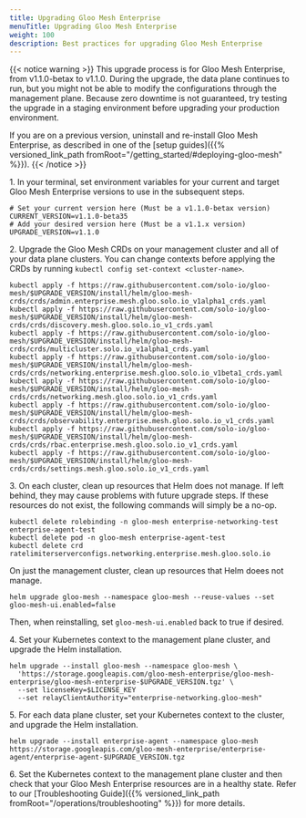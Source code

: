 ```yaml
---
title: Upgrading Gloo Mesh Enterprise
menuTitle: Upgrading Gloo Mesh Enterprise
weight: 100
description: Best practices for upgrading Gloo Mesh Enterprise
---
```


{{< notice warning >}}
This upgrade process is for Gloo Mesh Enterprise, from v1.1.0-betax to v1.1.0. During the upgrade, the data plane continues to run, but you might not be able to modify the configurations through the management plane. Because zero downtime is not guaranteed, try testing the upgrade in a staging environment before upgrading your production environment.

If you are on a previous version, uninstall and re-install Gloo Mesh Enterprise, as described in one of the [setup guides]({{% versioned_link_path fromRoot="/getting_started/#deploying-gloo-mesh" %}}).
{{< /notice >}}

1\. In your terminal, set environment variables for your current and target Gloo Mesh Enterprise versions to use in the subsequent steps.

```shell
# Set your current version here (Must be a v1.1.0-betax version)
CURRENT_VERSION=v1.1.0-beta35
# Add your desired version here (Must be a v1.1.x version)
UPGRADE_VERSION=v1.1.0
```

2\. Upgrade the Gloo Mesh CRDs on your management cluster and all of your data plane clusters. You can change contexts before applying the CRDs by running `kubectl config set-context <cluster-name>`.
```shell
kubectl apply -f https://raw.githubusercontent.com/solo-io/gloo-mesh/$UPGRADE_VERSION/install/helm/gloo-mesh-crds/crds/admin.enterprise.mesh.gloo.solo.io_v1alpha1_crds.yaml
kubectl apply -f https://raw.githubusercontent.com/solo-io/gloo-mesh/$UPGRADE_VERSION/install/helm/gloo-mesh-crds/crds/discovery.mesh.gloo.solo.io_v1_crds.yaml
kubectl apply -f https://raw.githubusercontent.com/solo-io/gloo-mesh/$UPGRADE_VERSION/install/helm/gloo-mesh-crds/crds/multicluster.solo.io_v1alpha1_crds.yaml
kubectl apply -f https://raw.githubusercontent.com/solo-io/gloo-mesh/$UPGRADE_VERSION/install/helm/gloo-mesh-crds/crds/networking.enterprise.mesh.gloo.solo.io_v1beta1_crds.yaml
kubectl apply -f https://raw.githubusercontent.com/solo-io/gloo-mesh/$UPGRADE_VERSION/install/helm/gloo-mesh-crds/crds/networking.mesh.gloo.solo.io_v1_crds.yaml
kubectl apply -f https://raw.githubusercontent.com/solo-io/gloo-mesh/$UPGRADE_VERSION/install/helm/gloo-mesh-crds/crds/observability.enterprise.mesh.gloo.solo.io_v1_crds.yaml
kubectl apply -f https://raw.githubusercontent.com/solo-io/gloo-mesh/$UPGRADE_VERSION/install/helm/gloo-mesh-crds/crds/rbac.enterprise.mesh.gloo.solo.io_v1_crds.yaml
kubectl apply -f https://raw.githubusercontent.com/solo-io/gloo-mesh/$UPGRADE_VERSION/install/helm/gloo-mesh-crds/crds/settings.mesh.gloo.solo.io_v1_crds.yaml
```

3\. On each cluster, clean up resources that Helm does not manage. If left behind, they
may cause problems with future upgrade steps. If these resources do not exist, the following
commands will simply be a no-op.
```shell
kubectl delete rolebinding -n gloo-mesh enterprise-networking-test enterprise-agent-test
kubectl delete pod -n gloo-mesh enterprise-agent-test
kubectl delete crd ratelimiterserverconfigs.networking.enterprise.mesh.gloo.solo.io
```

On just the management cluster, clean up resources that Helm doees not manage.
```shell
helm upgrade gloo-mesh --namespace gloo-mesh --reuse-values --set gloo-mesh-ui.enabled=false
```
Then, when reinstalling, set `gloo-mesh-ui.enabled` back to true if desired.

4\. Set your Kubernetes context to the management plane cluster, and upgrade the Helm installation.
```shell
helm upgrade --install gloo-mesh --namespace gloo-mesh \
  'https://storage.googleapis.com/gloo-mesh-enterprise/gloo-mesh-enterprise/gloo-mesh-enterprise-$UPGRADE_VERSION.tgz' \
  --set licenseKey=$LICENSE_KEY
  --set relayClientAuthority="enterprise-networking.gloo-mesh"
```

5\. For each data plane cluster, set your Kubernetes context to the cluster, and upgrade the Helm installation.
```shell
helm upgrade --install enterprise-agent --namespace gloo-mesh https://storage.googleapis.com/gloo-mesh-enterprise/enterprise-agent/enterprise-agent-$UPGRADE_VERSION.tgz
```

6\. Set the Kubernetes context to the management plane cluster and then check that your Gloo Mesh Enterprise resources are in a healthy state. Refer to our
[Troubleshooting Guide]({{% versioned_link_path fromRoot="/operations/troubleshooting" %}}) for more details.
